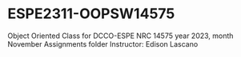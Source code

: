 # ESPE2311-OOPSW14575
Object Oriented Class for DCCO-ESPE NRC 14575 year 2023, month November
Assignments folder
Instructor: Edison Lascano
